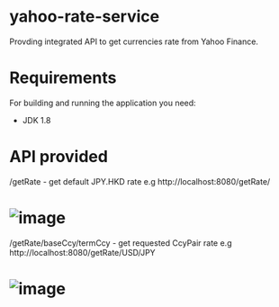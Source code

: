 # yahoo-rate-service
Provding integrated API to get currencies rate from Yahoo Finance.

# Requirements
For building and running the application you need:
- JDK 1.8

# API provided
/getRate - get default JPY.HKD rate
e.g http://localhost:8080/getRate/
# ![image](https://user-images.githubusercontent.com/63330849/189728038-617ae71b-17f4-4b9d-bf7d-1269623e87d3.png)

/getRate/baseCcy/termCcy - get requested CcyPair rate
e.g http://localhost:8080/getRate/USD/JPY
# ![image](https://user-images.githubusercontent.com/63330849/189727846-e82a99d6-8eee-4d52-b7b1-d27d912d4b84.png)

